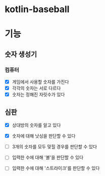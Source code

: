 # kotlin-baseball

# 기능
## 숫자 생성기
### 컴퓨터
- [x] 게임에서 사용할 숫자를 가진다
- [x] 각각의 숫자는 서로 다르다
- [x] 숫자는 정해진 자릿수가 있다

## 심판
- [x] 상대방의 숫자를 알고 있다
- [x] 숫자에 대해 낫싱을 판단할 수 있다
- [ ] 3개의 숫자를 모두 맞힐 경우를 판단할 수 있다
- [ ] 입력한 수에 대해 '볼'을 판단할 수 있다
- [ ] 입력한 수에 대해 '스트라이크'를 판단할 수 있다

